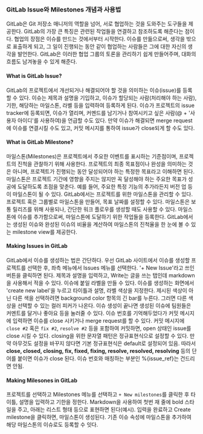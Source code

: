 ### GitLab Issue와 Milestones 개념과 사용법
GitLab은 Git 저장소 매니저의 역할을 넘어, 서로 협업하는 것을 도와주는 도구들을 제공한다. GitLab의 가장 큰 특징은 관련된 작업들을 연결하고 참조하도록 해준다는 점이다. 협업의 장점은 이슈를 만드는 것에서부터 시작한다. 이슈를 만듦으로써, 생각을 밖으로 표출하게 되고, 그 일이 진행되는 동안 같이 협업하는 사람들은 그에 대한 자신의 생각을 발언한다. GitLab은 이러한 협업 그룹의 토론을 관리하기 쉽게 만들어주며, 대화의 흐름도 남겨놓을 수 있게 해준다. 

#### What is GitLab Issue?
GitLab의 프로젝트에서 개선되거나 해결되어야 할 것을 의미하는 이슈(issue)를 등록할 수 있다. 이슈는 제목과 설명을 기입하고, 이슈가 할당되는 사람(처리해야 하는 사람), 기한, 해당하는 마일스톤, 라벨 등을 입력하여 등록하게 된다. 이슈가 프로젝트의 issue tracker에 등록되면, 이슈가 열리며, 커멘드를 남기거나 참여시키고 싶은 사람(@ + '사용자 아이디'를 사용하여)을 언급할 수도 있다. 만약 이슈가 해결되면 merge request에 이슈를 연결시킬 수도 있고, 커밋 메시지를 통하여 issue가 close되게 할 수도 있다.

#### What is GitLab Milestone?
마일스톤(Milestones)은 프로젝트에서 주요한 이벤트를 표시하는 기준점이며, 프로젝트의 진척을 관찰하기 위해 사용한다. 프로젝트의 최종 목표점이나 완성을 의미하는 것은 아니며, 프로젝트가 진행되는 동안 달성되어야 하는 특정한 목표라고 이해하면 된다. 마일스톤은 프로젝트 기간에 영향을 주지는 않지만 꼭 달성해야 하는 주요한 목표가 성공에 도달하도록 초점을 맞춘다. 
예를 들어, 주요한 특정 기능의 추가라든지 버전 업 등이 마일스톤이 될 수 있다. GitLab에서는 프로젝트를 위한 마일스톤을 관리할 수 있다. 프로젝트 혹은 그룹별로 마일스톤을 만들어, 목표 날짜를 설정할 수 있다. 마일스톤은 보통 릴리즈를 위해 사용되나, 간단한 워크 플로우를 생성할 때도 사용할 수 있다. 마일스톤에 이슈를 추가함으로써, 마일스톤에 도달하기 위한 작업들을 등록한다. GitLab에서는 생성된 이슈와 완성된 이슈의 비율을 계산하여 마일스톤의 진척율을 한 눈에 볼 수 있는 milestone view를 제공한다. 

#### Making Issues in GitLab
GitLab에서 이슈를 생성하는 법은 간단하다. 우선 GitLab 사이트에서 이슈를 생성할 프로젝트를 선택한 후, 좌측 메뉴에서 Issues 메뉴를 선택한다. '+ New Issue'라고 쓰인 버튼을 클릭하면 된다. 제목과 설명을 입력하고, Write는 글을 쓰는 탭인데 markdown을 사용해서 적을 수 있다. 이슈에 붙일 라벨을 만들 수 있다. 이슈를 생성하는 화면에서 'create new label'을
누르고 타이틀과 설명, 라벨 색상을 지정한다. 제시된 색상이 아닌 다른 색을 선택하려면 background color 항목의 긴 bar를 누른다. 그러면 다른 색상을 선택할 수 있는 컬러 피커가 나온다. 이슈 생성이 끝나면 생성된 이슈에 팀원들은 커멘트를 달거나 좋아요 등을 눌러줄 수 있다. 이슈 번호를 기억해두었다가 커밋 메시지에 입력하면 이슈를 close 시키거나 merge request를 할 수 있다. 커밋 메시지에 `close #2` 혹은 `fix #2`, `resolve #2` 등을 포함하여 커밋하면, open 상태인 issue를 close 시킬 수 있다. closing을 위한 문자열 패턴은 정규표현식으로 설정할 수 있다. 만약 아무것도 설정을 바꾸지 않다면 기본 정규표현식은 default로 설정되어 있음. 따라서 **close, closed, closing, fix, fixed, fixing, resolve, resolved, resolving** 등의 단어를 붙이면 이슈가 close 된다. 이슈 번호와 매칭하는 부분인 %{issue_ref}는 건드리면 안됨.

#### Making Milesones in GitLab
프로젝트를 선택하고 Milestones 메뉴를 선택하고 `+ New milestones`를 클릭한 후 타이틀, 설명을 입력하고 기한을 정한다. Markdown을 사용하여 첫번 재 줄에 bold 스타일을 주고, 아래는 리스트 형태 등으로 표현하면 된다(예시). 입력을 완료하고 Create milestone을 클릭하면, 마일스톤이 생성된다. 기존 이슈 속성에 마일스톤을 추가하여 해당 마일스톤의 이슈로도 등록할 수 잇다.

